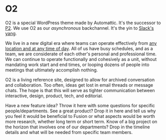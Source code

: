 # O2

O2 is a special WordPress theme made by Automattic. It's the successor to [P2](http://p2theme.com/). We use O2 as our _asynchronous_ backchannel. It's the yin to [Slack's yang](slack.md).

We live in a new digital era where teams can operate effectively from [any location and at any time of day](http://whenihavetime.com/2011/12/14/my-ignite-at-leweb-2011-the-future-way-of-working-the-distributed-company/). All of us have busy schedules, and as a team, we are considerate of each other's personal and professional time. We can continue to operate functionally and cohesively as a unit, without mandating work start and end times, or looping dozens of people into meetings that ultimately accomplish nothing.

O2 is a living reference site, designed to allow for archived conversation and collaboration. Too often, ideas get lost in email threads or message chats. The hope is that this will serve as tighter communication between interactive, design, product, tech, and editorial.

Have a new feature idea? Throw it here with some questions for specific people/departments. See a great product? Drop it in here and tell us why you feel it would be beneficial to Fusion or what aspects would be worth more research, whether long term or short term. Know of a big project on the horizon that involves one of our departments? Drop in the timeline details and what will be needed from specific team members.

